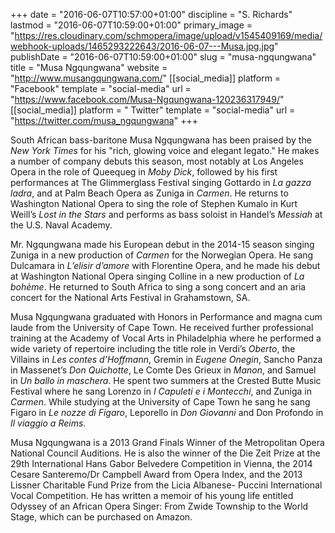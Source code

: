 +++
date = "2016-06-07T10:57:00+01:00"
discipline = "S. Richards"
lastmod = "2016-06-07T10:59:00+01:00"
primary_image = "https://res.cloudinary.com/schmopera/image/upload/v1545409169/media/webhook-uploads/1465293222643/2016-06-07---Musa.jpg.jpg"
publishDate = "2016-06-07T10:59:00+01:00"
slug = "musa-ngqungwana"
title = "Musa Ngqungwana"
website = "http://www.musangqungwana.com/"
[[social_media]]
platform = "Facebook"
template = "social-media"
url = "https://www.facebook.com/Musa-Ngqungwana-120236317949/"
[[social_media]]
platform = " Twitter"
template = "social-media"
url = "https://twitter.com/musa_ngqungwana"
+++

South African bass-baritone Musa Ngqungwana has been praised by the *New York Times* for his "rich, glowing voice and elegant legato." He makes a number of company debuts this season, most notably at Los Angeles Opera in the role of Queequeg in *Moby Dick*, followed by his first performances at The Glimmerglass Festival singing Gottardo in *La gazza ladra*, and at Palm Beach Opera as Zuniga in *Carmen*. He returns to Washington National Opera to sing the role of Stephen Kumalo in Kurt Weill’s *Lost in the Stars* and performs as bass soloist in Handel’s *Messiah* at the U.S. Naval Academy. 

Mr. Ngqungwana made his European debut in the 2014-15 season singing Zuniga in a new production of *Carmen* for the Norwegian Opera. He sang Dulcamara in *L’elisir d’amore* with Florentine Opera, and he made his debut at Washington National Opera singing Colline in a new production of *La bohème*. He returned to South Africa to sing a song concert and an aria concert for the National Arts Festival in Grahamstown, SA.

Musa Ngqungwana graduated with Honors in Performance and magna cum laude from the University of Cape Town. He received further professional training at the Academy of Vocal Arts in Philadelphia where he performed a wide variety of repertoire including the title role in Verdi’s *Oberto*, the Villains in *Les contes d’Hoffmann*, Gremin in *Eugene Onegin*, Sancho Panza in Massenet’s *Don Quichotte*, Le Comte Des Grieux in *Manon*, and Samuel in *Un ballo in maschera*. He spent two summers at the Crested Butte Music Festival where he sang Lorenzo in *I Capuleti e i Montecchi*, and Zuniga in *Carmen*. While studying at the University of Cape Town he sang he sang Figaro in *Le nozze di Figaro*, Leporello in *Don Giovanni* and Don Profondo in *Il viaggio a Reims*.

Musa Ngqungwana is a 2013 Grand Finals Winner of the Metropolitan Opera National Council Auditions. He is also the winner of the Die Zeit Prize at the 29th International Hans Gabor Belvedere Competition in Vienna, the 2014 Cesare Santeremo/Dr Campbell Award from Opera Index, and the 2013 Lissner Charitable Fund Prize from the Licia Albanese- Puccini International Vocal Competition. He has written a memoir of his young life entitled Odyssey of an African Opera Singer: From Zwide Township to the World Stage, which can be purchased on Amazon. 

